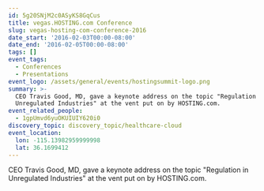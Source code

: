 ```yaml
---
id: 5g20SNjM2c0ASyKS8GqCus
title: vegas.HOSTING.com Conference
slug: vegas-hosting-com-conference-2016
date_start: '2016-02-03T00:00-08:00'
date_end: '2016-02-05T00:00-08:00'
tags: []
event_tags:
  - Conferences
  - Presentations
event_logo: /assets/general/events/hostingsummit-logo.png
summary: >-
  CEO Travis Good, MD, gave a keynote address on the topic "Regulation in
  Unregulated Industries" at the vent put on by HOSTING.com.
event_related_people:
  - 1gpUmvd6yuOKUIUIY620i0
discovery_topic: discovery_topic/healthcare-cloud
event_location:
  lon: -115.13982959999998
  lat: 36.1699412
---
```

CEO Travis Good, MD, gave a keynote address on the topic "Regulation in Unregulated Industries" at the vent put on by HOSTING.com.
  